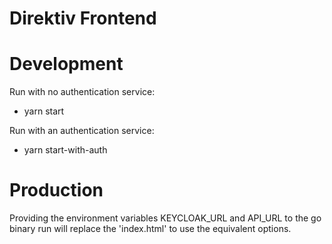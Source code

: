 # Direktiv Frontend

# Development

Run with no authentication service:
- yarn start

Run with an authentication service:
- yarn start-with-auth


# Production

Providing the environment variables KEYCLOAK_URL and API_URL to the go binary run will replace the 'index.html' to use the equivalent options.